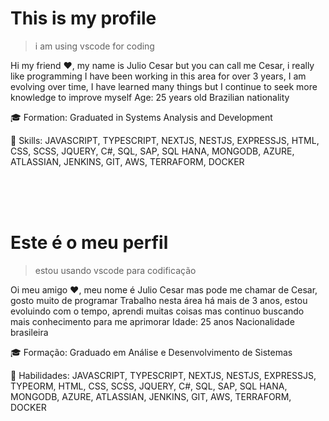 # This is my profile
> i am using vscode for coding

Hi my friend ❤️, my name is Julio Cesar but you can call me Cesar, i really like programming
I have been working in this area for over 3 years, I am evolving over time, I have learned many things but I continue to seek more knowledge to improve myself
Age: 25 years old
Brazilian nationality

🎓 Formation: Graduated in Systems Analysis and Development

🎯 Skills: JAVASCRIPT, TYPESCRIPT, NEXTJS, NESTJS, EXPRESSJS, HTML, CSS, SCSS, JQUERY, C#, SQL, SAP, SQL HANA, MONGODB, AZURE, ATLASSIAN, JENKINS, GIT, AWS, TERRAFORM, DOCKER

<br>
<br>
<br>

# Este é o meu perfil
> estou usando vscode para codificação

Oi meu amigo ❤️, meu nome é Julio Cesar mas pode me chamar de Cesar, gosto muito de programar
Trabalho nesta área há mais de 3 anos, estou evoluindo com o tempo, aprendi muitas coisas mas continuo buscando mais conhecimento para me aprimorar
Idade: 25 anos
Nacionalidade brasileira

🎓 Formação: Graduado em Análise e Desenvolvimento de Sistemas

🎯 Habilidades: JAVASCRIPT, TYPESCRIPT, NEXTJS, NESTJS, EXPRESSJS, TYPEORM, HTML, CSS, SCSS, JQUERY, C#, SQL, SAP, SQL HANA, MONGODB, AZURE, ATLASSIAN, JENKINS, GIT, AWS, TERRAFORM, DOCKER
